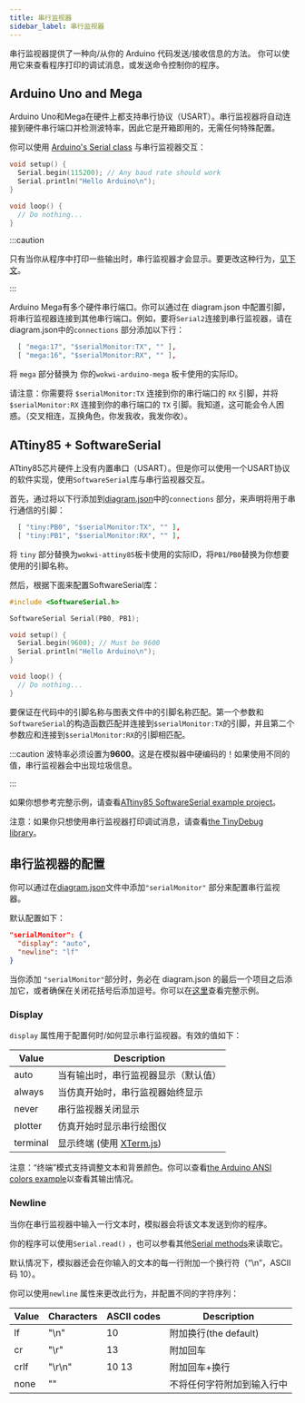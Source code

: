 ```yaml
---
title: 串行监视器
sidebar_label: 串行监视器
---
```


串行监视器提供了一种向/从你的 Arduino 代码发送/接收信息的方法。
你可以使用它来查看程序打印的调试消息，或发送命令控制你的程序。

## Arduino Uno and Mega

Arduino Uno和Mega在硬件上都支持串行协议（USART）。串行监视器将自动连接到硬件串行端口并检测波特率，因此它是开箱即用的，无需任何特殊配置。

你可以使用 [Arduino's Serial class](https://www.arduino.cc/reference/en/language/functions/communication/serial/) 与串行监视器交互：

```cpp
void setup() {
  Serial.begin(115200); // Any baud rate should work
  Serial.println("Hello Arduino\n");
}

void loop() {
  // Do nothing...
}
```

:::caution

只有当你从程序中打印一些输出时，串行监视器才会显示。要更改这种行为，[见下文](#display)。

:::



Arduino Mega有多个硬件串行端口。你可以通过在 diagram.json 中配置引脚，将串行监视器连接到其他串行端口。例如，要将`Serial2`连接到串行监视器，请在diagram.json中的`connections` 部分添加以下行：

```json
  [ "mega:17", "$serialMonitor:TX", "" ],
  [ "mega:16", "$serialMonitor:RX", "" ],
```

将 `mega` 部分替换为 你的`wokwi-arduino-mega` 板卡使用的实际ID。

请注意：你需要将 `$serialMonitor:TX` 连接到你的串行端口的 `RX` 引脚，并将 `$serialMonitor:RX` 连接到你的串行端口的 `TX` 引脚。我知道，这可能会令人困惑。（交叉相连，互换角色，你发我收，我发你收）。

## ATtiny85 + SoftwareSerial

ATtiny85芯片硬件上没有内置串口（USART）。但是你可以使用一个USART协议的软件实现，使用`SoftwareSerial`库与串行监视器交互。

首先，通过将以下行添加到[diagram.json](../diagram-format)中的`connections` 部分，来声明将用于串行通信的引脚：

```json
  [ "tiny:PB0", "$serialMonitor:TX", "" ],
  [ "tiny:PB1", "$serialMonitor:RX", "" ],
```

将 `tiny` 部分替换为`wokwi-attiny85`板卡使用的实际ID，将`PB1`/`PB0`替换为你想要使用的引脚名称。

然后，根据下面来配置SoftwareSerial库：

```cpp
#include <SoftwareSerial.h>

SoftwareSerial Serial(PB0, PB1);

void setup() {
  Serial.begin(9600); // Must be 9600
  Serial.println("Hello Arduino\n");
}

void loop() {
  // Do nothing...
}
```

要保证在代码中的引脚名称与图表文件中的引脚名称匹配。第一个参数和`SoftwareSerial`的构造函数匹配并连接到`$serialMonitor:TX`的引脚，并且第二个参数应和连接到`$serialMonitor:RX`的引脚相匹配。

:::caution
波特率必须设置为**9600**。这是在模拟器中硬编码的！如果使用不同的值，串行监视器会中出现垃圾信息。

:::

如果你想参考完整示例，请查看[ATtiny85 SoftwareSerial example project](https://wokwi.com/projects/290883003139228169)。

注意：如果你只想使用串行监视器打印调试消息，请查看[the TinyDebug library](../parts/wokwi-attiny85#debug-prints-with-tinydebug)。

## 串行监视器的配置

你可以通过在[diagram.json](../diagram-format)文件中添加`"serialMonitor"` 部分来配置串行监视器。

默认配置如下：

```json
"serialMonitor": {
  "display": "auto",
  "newline": "lf"
}
```

当你添加 `"serialMonitor"`部分时，务必在 diagram.json 的最后一个项目之后添加它，或者确保在关闭花括号后添加逗号。你可以在[这里](https://wokwi.com/projects/308893120796295745)查看完整示例。

### Display

`display` 属性用于配置何时/如何显示串行监视器。有效的值如下：

| Value    | Description                                      |
| -------- | ------------------------------------------------ |
| auto     | 当有输出时，串行监视器显示（默认值）             |
| always   | 当仿真开始时，串行监视器始终显示                 |
| never    | 串行监视器关闭显示                               |
| plotter  | 仿真开始时显示串行绘图仪                         |
| terminal | 显示终端 (使用 [XTerm.js](https://xtermjs.org/)) |

注意：“终端”模式支持调整文本和背景颜色。你可以查看[the Arduino ANSI colors example](https://wokwi.com/projects/308893120796295745)以查看其输出情况。

### Newline

当你在串行监视器中输入一行文本时，模拟器会将该文本发送到你的程序。

你的程序可以使用`Serial.read()` ，也可以参看其他[Serial methods](https://www.arduino.cc/reference/en/language/functions/communication/serial/)来读取它。

默认情况下，模拟器还会在你输入的文本的每一行附加一个换行符（“\n”，ASCII 码 10）。

你可以使用`newline` 属性来更改此行为，并配置不同的字符序列：

| Value | Characters | ASCII codes | Description                |
| ----- | ---------- | ----------- | -------------------------- |
| lf    | "\n"       | 10          | 附加换行(the default)      |
| cr    | "\r"       | 13          | 附加回车                   |
| crlf  | "\r\n"     | 10 13       | 附加回车+换行              |
| none  | ""         |             | 不将任何字符附加到输入行中 |
